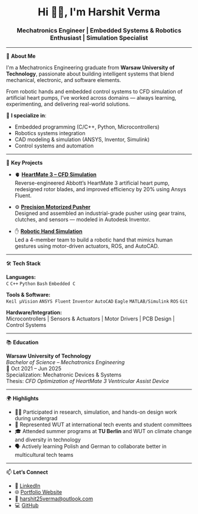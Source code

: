 <h1 align="center">Hi 🧑‍🚀, I'm Harshit Verma</h1>
<h3 align="center">Mechatronics Engineer | Embedded Systems & Robotics Enthusiast | Simulation Specialist</h3>

---

🎯 **About Me**

I'm a Mechatronics Engineering graduate from **Warsaw University of Technology**, passionate about building intelligent systems that blend mechanical, electronic, and software elements.

From robotic hands and embedded control systems to CFD simulation of artificial heart pumps, I’ve worked across domains — always learning, experimenting, and delivering real-world solutions.

🔧 **I specialize in**:
- Embedded programming (C/C++, Python, Microcontrollers)
- Robotics systems integration
- CAD modeling & simulation (ANSYS, Inventor, Simulink)
- Control systems and automation

---

🚀 **Key Projects**

- 🫀 [**HeartMate 3 – CFD Simulation**](https://github.com/harshit25verma/WarsawUniversityOfTechnology/tree/main/Thesis%20(CFD%20Analysis%20of%20a%20Ventricular%20Assist%20Device))  
  Reverse-engineered Abbott’s HeartMate 3 artificial heart pump, redesigned rotor blades, and improved efficiency by 20% using Ansys Fluent.

- ⚙️ [**Precision Motorized Pusher**](https://github.com/harshit25verma/WarsawUniversityOfTechnology/tree/main/Theory%20of%20Machine%20and%20Mechanisms%20%26%20Fine%20Machine%20Design%20Reports)  
  Designed and assembled an industrial-grade pusher using gear trains, clutches, and sensors — modeled in Autodesk Inventor.

- ✋ [**Robotic Hand Simulation**](https://github.com/harshit25verma/WarsawUniversityOfTechnology/tree/main/Robotic%20Hand%20(Team%20Scratch))  
  Led a 4-member team to build a robotic hand that mimics human gestures using motor-driven actuators, ROS, and AutoCAD.

---

🛠 **Tech Stack**

**Languages:**  
`C` `C++` `Python` `Bash` `Embedded C`

**Tools & Software:**  
`Keil µVision` `ANSYS Fluent` `Inventor` `AutoCAD` `Eagle` `MATLAB/Simulink` `ROS` `Git`

**Hardware/Integration:**  
Microcontrollers | Sensors & Actuators | Motor Drivers | PCB Design | Control Systems

---

📚 **Education**

**Warsaw University of Technology**  
*Bachelor of Science – Mechatronics Engineering*  
📅 Oct 2021 – Jun 2025  
Specialization: Mechatronic Devices & Systems  
Thesis: *CFD Optimization of HeartMate 3 Ventricular Assist Device*

---

🌍 **Highlights**

- 👨‍🔬 Participated in research, simulation, and hands-on design work during undergrad
- 🤝 Represented WUT at international tech events and student committees
- 🎓 Attended summer programs at **TU Berlin** and WUT on climate change and diversity in technology
- 🗣️ Actively learning Polish and German to collaborate better in multicultural tech teams

---

📫 **Let’s Connect**

- 🔗 [LinkedIn](https://linkedin.com/in/harshit25verma)
- 🌐 [Portfolio Website](https://harshit25verma.github.io/)
- 📧 harshit25verma@outlook.com
- 💻 [GitHub](https://github.com/harshit25verma)

